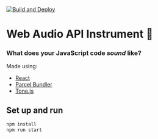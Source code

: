 [![Build and Deploy](https://github.com/TariqSaiyad/audio-api-challenge/actions/workflows/main.yml/badge.svg?branch=main)](https://github.com/TariqSaiyad/audio-api-challenge/actions/workflows/main.yml)

# Web Audio API Instrument 🎵

### What does your JavaScript code *sound* like?

Made using:
 - [React](https://reactjs.org/)
 - [Parcel Bundler](https://parceljs.org/)
 - [Tone.js](https://tonejs.github.io/)
## Set up and run

```bash
npm install
npm run start
```